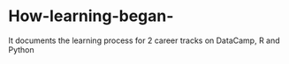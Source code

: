 # How-learning-began-
It documents the learning process for 2 career tracks on DataCamp, R and Python 

